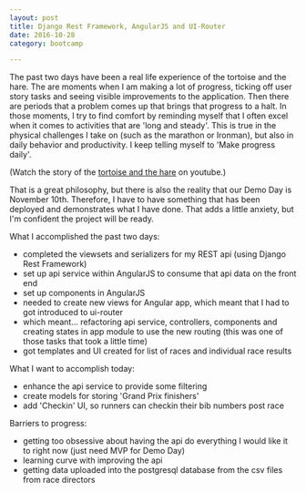```yaml
---
layout: post
title: Django Rest Framework, AngularJS and UI-Router
date: 2016-10-28
category: bootcamp

---
```


The past two days have been a real life experience of the tortoise and the hare. The are moments when I am making a lot of progress, ticking off user story tasks and seeing visible improvements to the application. Then there are periods that a problem comes up that brings that progress to a halt. In those moments, I try to find comfort by reminding myself that I often excel when it comes to activities that are 'long and steady'. This is true in the physical challenges I take on (such as the marathon or Ironman), but also in daily behavior and productivity. I keep telling myself to 'Make progress daily'. 

(Watch the story of the [tortoise and the hare][tortise-hare] on youtube.)

That is a great philosophy, but there is also the reality that our Demo Day is November 10th. Therefore, I have to have something that has been deployed and demonstrates what I have done.  That adds a little anxiety, but I'm confident the project will be ready. 

What I accomplished the past two days: 
* completed the viewsets and serializers for my REST api (using Django Rest Framework)
* set up api service within AngularJS to consume that api data on the front end
* set up components in AngularJS 
* needed to create new views for Angular app, which meant that I had to got introduced to ui-router
* which meant... refactoring api service, controllers, components and creating states in app module to use the new routing (this was one of those tasks that took a little time)
* got templates and UI created for list of races and individual race results

What I want to accomplish today: 
* enhance the api service to provide some filtering
* create models for storing 'Grand Prix finishers'
* add 'Checkin' UI, so runners can checkin their bib numbers post race

Barriers to progress: 
* getting too obsessive about having the api do everything I would like it to right now (just need MVP for Demo Day)
* learning curve with improving the api
* getting data uploaded into the postgresql database from the csv files from race directors 

[tortise-hare]: https://www.youtube.com/watch?v=MeZe2qPLPh0

